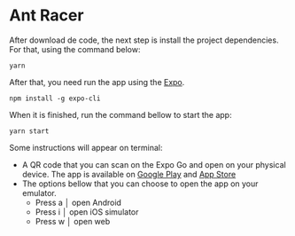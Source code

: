 # Ant Racer

After download de code, the next step is install the project dependencies. For that, using the command below:

```
yarn
```

After that, you need run the app using the [Expo](https://docs.expo.dev/get-started/installation/).

```
npm install -g expo-cli
```

When it is finished, run the command bellow to start the app:

```
yarn start
```

Some instructions will appear on terminal:

- A QR code that you can scan on the Expo Go and open on your physical device. The app is available on [Google Play](https://play.google.com/store/apps/details?id=host.exp.exponent&hl=pt_BR&gl=US) and [App Store](https://apps.apple.com/br/app/expo-go/id982107779)
- The options bellow that you can choose to open the app on your emulator.
  - Press a │ open Android
  - Press i │ open iOS simulator
  - Press w │ open web
